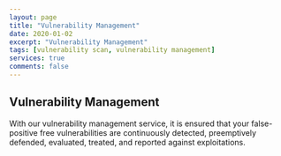 ```yaml
---
layout: page
title: "Vulnerability Management"
date: 2020-01-02
excerpt: "Vulnerability Management"
tags: [vulnerability scan, vulnerability management]
services: true
comments: false
---
```



## Vulnerability Management
With our vulnerability management service, it is ensured that your false-positive free vulnerabilities are continuously detected, preemptively defended, evaluated, treated, and reported against exploitations.